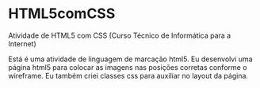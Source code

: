 # HTML5comCSS
Atividade de HTML5 com CSS (Curso Técnico de Informática para a Internet)

Está é uma atividade de linguagem de marcação html5. Eu desenvolvi uma página html5 para colocar as imagens 
nas posições corretas conforme o wireframe. Eu também criei classes css para auxiliar no layout da página.
